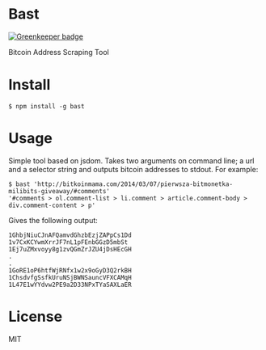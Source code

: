 # Bast

[![Greenkeeper badge](https://badges.greenkeeper.io/ralphtheninja/bast.svg)](https://greenkeeper.io/)

Bitcoin Address Scraping Tool

# Install

```
$ npm install -g bast
```

# Usage

Simple tool based on jsdom. Takes two arguments on command line; a url and a selector string and outputs bitcoin addresses to stdout. For example:

```
$ bast 'http://bitkoinmama.com/2014/03/07/pierwsza-bitmonetka-milibits-giveaway/#comments'
'#comments > ol.comment-list > li.comment > article.comment-body > div.comment-content > p'
```

Gives the following output:

```
1GhbjNiuCJnAFQamvdGhzbEzjZAPpCs1Dd
1v7CxKCYwmXrrJF7nL1pFEnbGGzD5mbSt
1Ej7uZMxvoyy8g1zvQGmZrJZU4jDsHEcGH
.
.
1GoRE1oP6htfWjRNfx1w2x9oGyD3Q2rkBH
1ChsdvfgSsfkUruNSjBWNSauncVFXCAMqH
1L47E1wYYdvw2PE9a2D33NPxTYaSAXLaER
```

# License

MIT